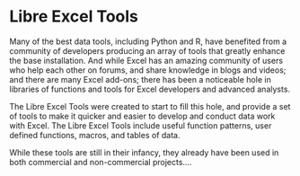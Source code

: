 ﻿Libre Excel Tools
===========

Many of the best data tools, including Python and R, have benefited from a community of developers producing an array of tools that greatly enhance the base installation.  And while Excel has an amazing community of users who help each other on forums, and share knowledge in blogs and videos; and there are many Excel add-ons; there has been a noticeable hole in libraries of functions and tools for Excel developers and advanced analysts.

The Libre Excel Tools were created to start to fill this hole, and provide a set of tools to make it quicker and easier to develop and conduct data work with Excel.  The Libre Excel Tools include useful function patterns, user defined functions, macros, and tables of data.

While these tools are still in their infancy, they already have been used in both commercial and non-commercial projects....